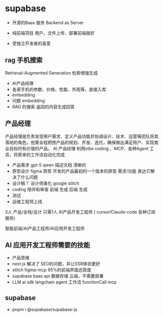 # supabase

- 开源的Baas 服务
    Backend as Server

- 纯前端项目
    用户、文件上传、部署前端就好
- 受独立开发者的喜爱


## rag 手机搜索
Retrieval-Augmented Generation    检索增强生成
- AI产品经理
- 各家手机的参数、价格、性能、外观等，直接入库
- embedding
- 问题 embedding
- RAG 的搜索 返回的内容生成回答


## 产品经理

产品经理是负责发现用户需求、定义产品功能并协调设计、技术、运营等团队将其落地的角色。他需全程把控产品的规划、开发、迭代，确保做出满足用户、实现商业目标的有价值的产品。
AI 产品经理 利用vibe coding 、MCP、各种Agent 工具，将原来的工作流自动化完成
- 产品需求
    gpt-5 qwen
    描述文档  清晰的
- 原型设计 
    figma 原型
    开发的产品最初的一个版本的原型
    需求/功能  表达它解决了什么问题
- 设计稿？
    设计师美化
    google stitch 
- coding 陪伴和审查
    前端 生成
    后端 生成
- 测试
- 运维工程师上线

3人 产品/全栈/设计
只需1人 AI产品开发工程师 ( cursor/Claude-code 各种订阅服务)

智能前端/AI产品工程师/AI应用开发工程师


## AI 应用开发工程师需要的技能
- 产品思维
- next.js 解决了 SEO的问题，并让SSR体验更好
- stitch figma-mcp
    95%的前端界面还原度
- supabase
    baas api 数据存储 云端，不需要部署
- LLM
    ai sdk
    langchain
    agent
    工作流
    functionCall
    mcp

## supabase

- pnpm i @supabase/supabase-js

